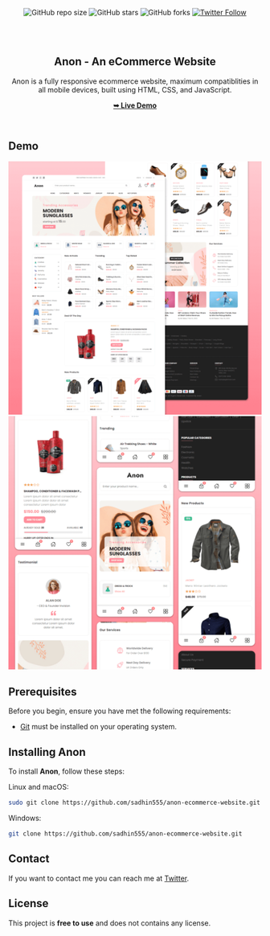 <div align="center">
  
![GitHub repo size](https://img.shields.io/github/repo-size/sadhin555/anon-ecommerce-website)
![GitHub stars](https://img.shields.io/github/stars/sadhin555/anon-ecommerce-website?style=social)
![GitHub forks](https://img.shields.io/github/forks/sadhin555/anon-ecommerce-website?style=social)
[![Twitter Follow](https://img.shields.io/twitter/follow/sadhin555_?style=social)](https://twitter.com/intent/follow?screen_name=sadhin555_)

  <br />
  <br />
  
<h2 align="center">Anon - An eCommerce Website</h2>
Anon is a fully responsive ecommerce website, maximum compatiblities in all mobile devices, built using HTML, CSS, and JavaScript.

<a href="https://sadhin555.github.io/anon-ecommerce-website/"><strong>➥ Live Demo</strong></a>

</div>

<br />

## Demo

![Anon Desktop Demo](./website-demo-image/desktop.png "Desktop Demo")
![Anon Mobile Demo](./website-demo-image/mobile.png "Mobile Demo")

## Prerequisites

Before you begin, ensure you have met the following requirements:

* [Git](https://git-scm.com/downloads "Download Git") must be installed on your operating system.

## Installing Anon

To install **Anon**, follow these steps:

Linux and macOS:

```bash
sudo git clone https://github.com/sadhin555/anon-ecommerce-website.git
```

Windows:

```bash
git clone https://github.com/sadhin555/anon-ecommerce-website.git
```

## Contact

If you want to contact me you can reach me at [Twitter](https://www.twitter.com/sadhin555).

## License

This project is **free to use** and does not contains any license.

